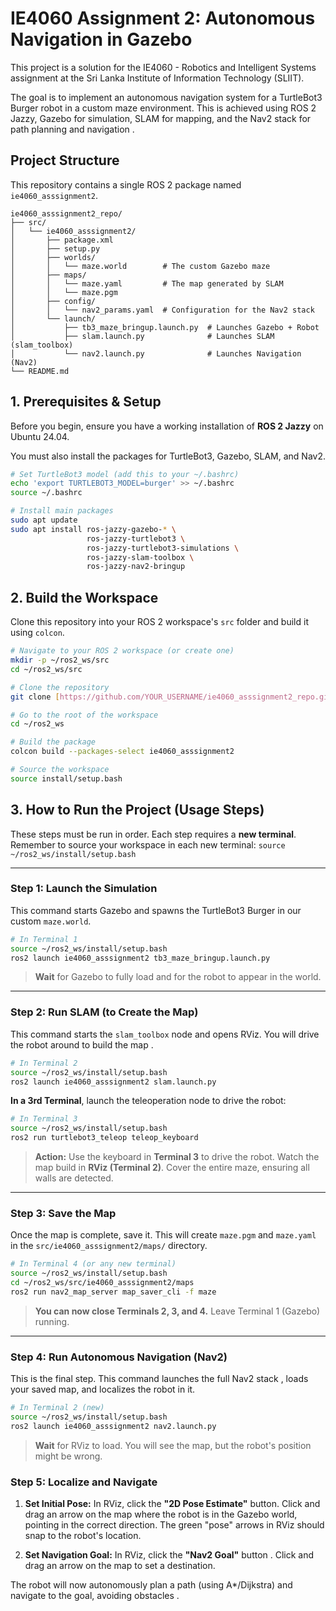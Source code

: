 # IE4060 Assignment 2: Autonomous Navigation in Gazebo

This project is a solution for the IE4060 - Robotics and Intelligent Systems assignment at the Sri Lanka Institute of Information Technology (SLIIT).

The goal is to implement an autonomous navigation system for a TurtleBot3 Burger robot in a custom maze environment. This is achieved using ROS 2 Jazzy, Gazebo for simulation, SLAM for mapping, and the Nav2 stack for path planning and navigation .

## Project Structure

This repository contains a single ROS 2 package named `ie4060_asssignment2`.

```
ie4060_asssignment2_repo/
├── src/
│   └── ie4060_asssignment2/
│       ├── package.xml
│       ├── setup.py
│       ├── worlds/
│       │   └── maze.world        # The custom Gazebo maze 
│       ├── maps/
│       │   └── maze.yaml         # The map generated by SLAM
│       │   └── maze.pgm
│       ├── config/
│       │   └── nav2_params.yaml  # Configuration for the Nav2 stack
│       └── launch/
│           ├── tb3_maze_bringup.launch.py  # Launches Gazebo + Robot
│           ├── slam.launch.py              # Launches SLAM (slam_toolbox)
│           └── nav2.launch.py              # Launches Navigation (Nav2)
└── README.md
```

## 1. Prerequisites & Setup

Before you begin, ensure you have a working installation of **ROS 2 Jazzy** on Ubuntu 24.04.

You must also install the packages for TurtleBot3, Gazebo, SLAM, and Nav2.

```bash
# Set TurtleBot3 model (add this to your ~/.bashrc)
echo 'export TURTLEBOT3_MODEL=burger' >> ~/.bashrc
source ~/.bashrc

# Install main packages
sudo apt update
sudo apt install ros-jazzy-gazebo-* \
                 ros-jazzy-turtlebot3 \
                 ros-jazzy-turtlebot3-simulations \
                 ros-jazzy-slam-toolbox \
                 ros-jazzy-nav2-bringup
```

## 2. Build the Workspace

Clone this repository into your ROS 2 workspace's `src` folder and build it using `colcon`.

```bash
# Navigate to your ROS 2 workspace (or create one)
mkdir -p ~/ros2_ws/src
cd ~/ros2_ws/src

# Clone the repository
git clone [https://github.com/YOUR_USERNAME/ie4060_asssignment2_repo.git](https://github.com/YOUR_USERNAME/ie4060_asssignment2_repo.git) .

# Go to the root of the workspace
cd ~/ros2_ws

# Build the package
colcon build --packages-select ie4060_asssignment2

# Source the workspace
source install/setup.bash
```

## 3. How to Run the Project (Usage Steps)

These steps must be run in order. Each step requires a **new terminal**. Remember to source your workspace in each new terminal: `source ~/ros2_ws/install/setup.bash`

---

### Step 1: Launch the Simulation

This command starts Gazebo and spawns the TurtleBot3 Burger in our custom `maze.world`.

```bash
# In Terminal 1
source ~/ros2_ws/install/setup.bash
ros2 launch ie4060_asssignment2 tb3_maze_bringup.launch.py
```
> **Wait** for Gazebo to fully load and for the robot to appear in the world.

---

### Step 2: Run SLAM (to Create the Map)

This command starts the `slam_toolbox` node and opens RViz. You will drive the robot around to build the map .

```bash
# In Terminal 2
source ~/ros2_ws/install/setup.bash
ros2 launch ie4060_asssignment2 slam.launch.py
```

**In a 3rd Terminal**, launch the teleoperation node to drive the robot:

```bash
# In Terminal 3
source ~/ros2_ws/install/setup.bash
ros2 run turtlebot3_teleop teleop_keyboard
```
> **Action:** Use the keyboard in **Terminal 3** to drive the robot. Watch the map build in **RViz (Terminal 2)**. Cover the entire maze, ensuring all walls are detected.

---

### Step 3: Save the Map

Once the map is complete, save it. This will create `maze.pgm` and `maze.yaml` in the `src/ie4060_asssignment2/maps/` directory.

```bash
# In Terminal 4 (or any new terminal)
source ~/ros2_ws/install/setup.bash
cd ~/ros2_ws/src/ie4060_asssignment2/maps
ros2 run nav2_map_server map_saver_cli -f maze
```
> **You can now close Terminals 2, 3, and 4.** Leave Terminal 1 (Gazebo) running.

---

### Step 4: Run Autonomous Navigation (Nav2)

This is the final step. This command launches the full Nav2 stack , loads your saved map, and localizes the robot in it.

```bash
# In Terminal 2 (new)
source ~/ros2_ws/install/setup.bash
ros2 launch ie4060_asssignment2 nav2.launch.py
```
> **Wait** for RViz to load. You will see the map, but the robot's position might be wrong.

### Step 5: Localize and Navigate

1.  **Set Initial Pose:** In RViz, click the **"2D Pose Estimate"** button. Click and drag an arrow on the map where the robot is in the Gazebo world, pointing in the correct direction. The green "pose" arrows in RViz should snap to the robot's location.

2.  **Set Navigation Goal:** In RViz, click the **"Nav2 Goal"** button . Click and drag an arrow on the map to set a destination.

The robot will now autonomously plan a path (using A*/Dijkstra) and navigate to the goal, avoiding obstacles .
